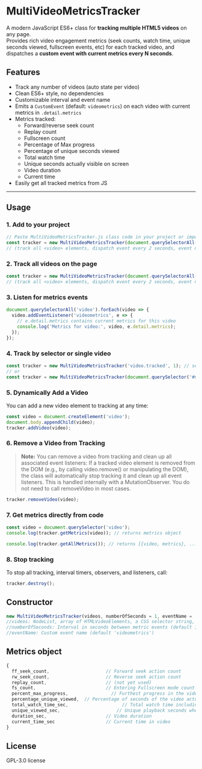 # MultiVideoMetricsTracker

A modern JavaScript ES6+ class for **tracking multiple HTML5 videos** on any page.  
Provides rich video engagement metrics (seek counts, watch time, unique seconds viewed, fullscreen events, etc) for each tracked video, and dispatches a **custom event with current metrics every N seconds**.

## Features

- Track any number of videos (auto state per video)
- Clean ES6+ style, no dependencies
- Customizable interval and event name
- Emits a `CustomEvent` (default: `videometrics`) on each video with current metrics in `.detail.metrics`
- Metrics tracked:  
  - Forward/reverse seek count  
  - Replay count  
  - Fullscreen count  
  - Percentage of Max progress 
  - Percentage of unique seconds viewed
  - Total watch time 
  - Unique seconds actually visible on screen 
  - Video duration  
  - Current time  
- Easily get all tracked metrics from JS

---

## Usage

### 1. Add to your project

```js
// Paste MultiVideoMetricsTracker.js class code in your project or import it
const tracker = new MultiVideoMetricsTracker(document.querySelectorAll('video'), 2, 'videometrics');
// (track all <video> elements, dispatch event every 2 seconds, event name is 'videometrics')
```

### 2. Track all videos on the page
```js
const tracker = new MultiVideoMetricsTracker(document.querySelectorAll('video'), 2, 'videometrics');
// (track all <video> elements, dispatch event every 2 seconds, event name is 'videometrics')
```

### 3. Listen for metrics events
```js
document.querySelectorAll('video').forEach(video => {
  video.addEventListener('videometrics', e => {
    // e.detail.metrics contains current metrics for this video
    console.log('Metrics for video:', video, e.detail.metrics);
  });
});
```

### 4. Track by selector or single video
```js
const tracker = new MultiVideoMetricsTracker('video.tracked', 1); // selector string
// or
const tracker = new MultiVideoMetricsTracker(document.querySelector('#mainVideo'));
```


### 5. Dynamically Add a Video
You can add a new video element to tracking at any time:
```js
const video = document.createElement('video');
document.body.appendChild(video);
tracker.addVideo(video);
```

### 6. Remove a Video from Tracking
> **Note:**
> You can remove a video from tracking and clean up all associated event listeners:
> If a tracked video element is removed from the DOM (e.g., by calling video.remove() or manipulating the DOM),
> the class will automatically stop tracking it and clean up all event listeners.
> This is handled internally with a MutationObserver.
> You do not need to call removeVideo in most cases.
```js
tracker.removeVideo(video);
```


### 7. Get metrics directly from code
```js
const video = document.querySelector('video');
console.log(tracker.getMetrics(video)); // returns metrics object

console.log(tracker.getAllMetrics()); // returns [{video, metrics}, ...]
```


### 8. Stop tracking
To stop all tracking, interval timers, observers, and listeners, call:
```js
tracker.destroy();
```

## Constructor
```js
new MultiVideoMetricsTracker(videos, numberOfSeconds = 1, eventName = 'videometrics')
//videos: NodeList, array of HTMLVideoElements, a CSS selector string, or a single video element
//numberOfSeconds: Interval in seconds between metric events (default 1)
//eventName: Custom event name (default 'videometrics')
```

## Metrics object
```js
{
  ff_seek_count,                     // Forward seek action count
  rw_seek_count,                     // Reverse seek action count
  replay_count,                      // (not yet used)
  fs_count,                          // Entering Fullscreen mode count
  percent_max_progress,                // Furthest progress in the video (Can happen even by skipping) / duration
  percentage_unique_viewed,  // Percentage of seconds of the video actually viewed = (Unique seconds watched / video duration  (unique seconds are counted one time and with video within viewport and tab is active))
  total_watch_time_sec,                    // Total watch time including rewinded segments
  unique_viewed_sec,                     // Unique playback seconds where video is within viewport and visible (counted one time regardless of replay)
  duration_sec,                      // Video duration
  current_time_sec                   // Current time in video
}
```
## License
GPL-3.0 license


  
